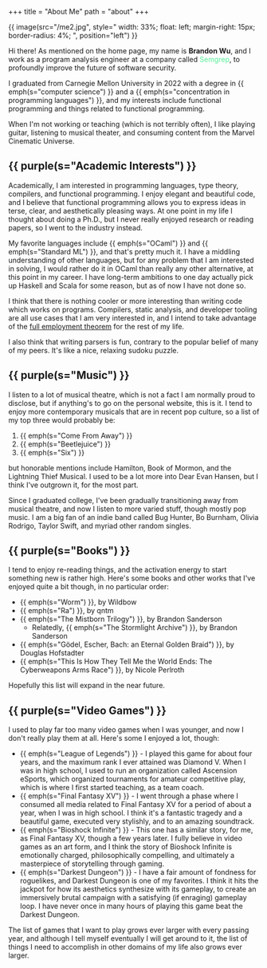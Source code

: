 +++
title = "About Me"
path = "about"
+++

{{ image(src="/me2.jpg",
         style="
           width: 33%;
           float: left;
           margin-right: 15px;
           border-radius: 4%;
         ",
         position="left") }}

Hi there! As mentioned on the home page, my name is **Brandon Wu**, and I work as
a program analysis engineer at a company called
<span style="color:rgb(85, 238, 151)">Semgrep</span>, to profoundly improve
the future of software security.

I graduated from Carnegie Mellon University in 2022 with a degree in {{
emph(s="computer science") }} and a {{ emph(s="concentration in programming
languages") }}, and my interests include functional programming and things
related to functional programming.

When I'm not working or teaching (which is not terribly often), I like playing
guitar, listening to musical theater, and consuming content from the Marvel
Cinematic Universe.

## {{ purple(s="Academic Interests") }}

Academically, I am interested in programming languages, type theory, compilers,
and functional programming. I enjoy elegant and beautiful code, and I believe
that functional programming allows you to express ideas in terse, clear, and
aesthetically pleasing ways. At one point in my life I thought about doing a
Ph.D., but I never really enjoyed research or reading papers, so I went to
the industry instead.

My favorite languages include {{ emph(s="OCaml") }} and {{ emph(s="Standard ML") }},
and that's pretty much it. I have a middling understanding of other languages,
but for any problem that I am interested in solving, I would rather do it in
OCaml than really any other alternative, at this point in my career. I have
long-term ambitions to one day actually pick up Haskell and Scala for some reason,
but as of now I have not done so.

I think that there is nothing cooler or more interesting than writing code
which works on programs. Compilers, static analysis, and developer tooling
are all use cases that I am very interested in, and I intend to take
advantage of the <a href="https://en.wikipedia.org/wiki/Full-employment_theorem#:~:text=In%20computer%20science%20and%20mathematics,by%20some%20class%20of%20professionals.">full employment theorem</a> for the rest of my life.

I also think that writing parsers is fun, contrary to the popular belief of
many of my peers. It's like a nice, relaxing sudoku puzzle.

## {{ purple(s="Music") }}

I listen to a lot of musical theatre, which is not a fact I am normally proud to
disclose, but if anything's to go on the personal website, this is it. I tend
to enjoy more contemporary musicals that are in recent pop culture, so a list
of my top three would probably be:

1. {{ emph(s="Come From Away") }}
2. {{ emph(s="Beetlejuice") }}
3. {{ emph(s="Six") }}

but honorable mentions include Hamilton, Book of Mormon, and the Lightning
Thief Musical. I used to be a lot more into Dear Evan Hansen, but I think I've
outgrown it, for the most part.

Since I graduated college, I've been gradually transitioning away from musical
theatre, and now I listen to more varied stuff, though mostly pop music. I am
a big fan of an indie band called Bug Hunter, Bo Burnham, Olivia Rodrigo,
Taylor Swift, and myriad other random singles.

## {{ purple(s="Books") }}

I tend to enjoy re-reading things, and the activation energy to start something
new is rather high. Here's some books and other works that I've enjoyed quite
a bit though, in no particular order:

- {{ emph(s="Worm") }}, by Wildbow
- {{ emph(s="Ra") }}, by qntm
- {{ emph(s="The Mistborn Trilogy") }}, by Brandon Sanderson
  - Relatedly, {{ emph(s="The Stormlight Archive") }}, by Brandon Sanderson
- {{ emph(s="Gödel, Escher, Bach: an Eternal Golden Braid") }}, by Douglas Hofstadter
- {{ emph(s="This Is How They Tell Me the World Ends: The Cyberweapons Arms Race") }}, by Nicole Perlroth

Hopefully this list will expand in the near future.

## {{ purple(s="Video Games") }}

I used to play far too many video games when I was younger, and now I don't really
play them at all. Here's some I enjoyed a lot, though:

- {{ emph(s="League of Legends") }} - I played this game for about four years,
and the maximum rank I ever attained was Diamond V. When I was in high school,
I used to run an organization called Ascension eSports, which organized tournaments
for amateur competitive play, which is where I first started teaching, as a team
coach.
- {{ emph(s="Final Fantasy XV") }} - I went through a phase where I consumed all
media related to Final Fantasy XV for a period of about a year, when I was in
high school. I think it's a fantastic tragedy and a beautiful game, executed
very stylishly, and to an amazing soundtrack.
- {{ emph(s="Bioshock Infinite") }} - This one has a similar story, for me, as
Final Fantasy XV, though a few years later. I fully believe in video games as
an art form, and I think the story of Bioshock Infinite is emotionally charged,
philosophically compelling, and ultimately a masterpiece of storytelling through
gaming.
- {{ emph(s="Darkest Dungeon") }} - I have a fair amount of fondness for roguelikes,
and Darkest Dungeon is one of my favorites. I think it hits the jackpot for how
its aesthetics synthesize with its gameplay, to create an immersively brutal
campaign with a satisfying (if enraging) gameplay loop. I have never once in many
hours of playing this game beat the Darkest Dungeon.

The list of games that I want to play grows ever larger with every passing year,
and although I tell myself eventually I will get around to it, the list of things
I need to accomplish in other domains of my life also grows ever larger.